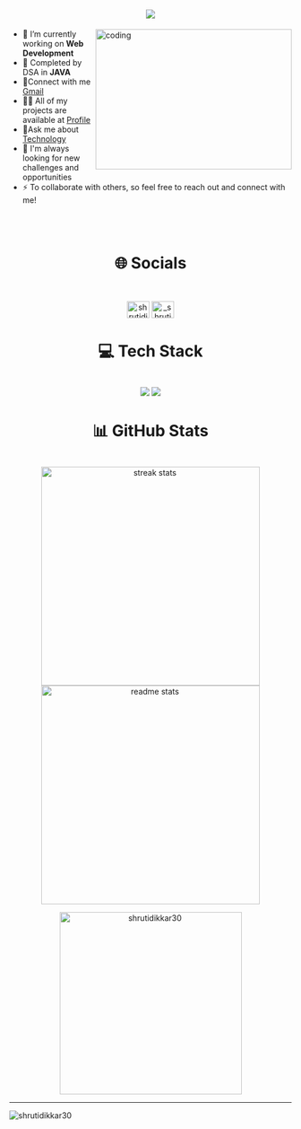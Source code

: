 <h1 align="center">
    <img src="https://readme-typing-svg.herokuapp.com/?font=Righteous&size=35&center=true&vCenter=true&width=500&height=70&duration=4000&lines=Hi+There!+👋;+I'm+Shruti+Dikkar!;" />
</h1>
<img align="right" alt="coding" width="350" height="250" src="https://media.tenor.com/S59bPkT0pqcAAAAC/programming.gif">

- 🔭 I’m currently working on **Web Development**
- 👯 Completed by DSA in **JAVA**
- 💬Connect with me [Gmail](mailto:shrutidikkar30@gmail.com)
- 👨‍💻 All of my projects are available at [Profile](https://github.com/Shrutidikkar30)
- 📄Ask me about [Technology](https://drive.google.com/file/d/1Zhf4Re2qFIqUJ4tiGOLC8Ocry8uCrFYl/view?usp=drive_link)
- 💬 I'm always looking for new challenges and opportunities
- ⚡ To collaborate with others, so feel free to reach out and connect with me!
<br/>
<br/>

<h1 align="center">🌐 Socials</h1>
<br/>
<p align="center">
<a href="https://linkedin.com/in/shrutidikkar" target="blank"><img align="center" src="https://raw.githubusercontent.com/rahuldkjain/github-profile-readme-generator/master/src/images/icons/Social/linked-in-alt.svg" alt="shrutidikkar" height="30" width="40" /></a>
<a href="https://instagram.com/_shruti3003" target="blank"><img align="center" src="https://raw.githubusercontent.com/rahuldkjain/github-profile-readme-generator/master/src/images/icons/Social/instagram.svg" alt="_shruti3003" height="30" width="40" /></a>
</p>

<h1 align="center">💻 Tech Stack</h1>
<br/>
<div align="center">
    <img src="https://skillicons.dev/icons?i=html,css,bootstrap,tailwind,vscode,git,github,figma" />
    <img src="https://skillicons.dev/icons?i=c,cpp,java,python,javascript,mysql,mongodb,firebase" /><br>
</div>

<h1 align="center">📊 GitHub Stats </h1>
<br>
<div align=center>
  <img width=390 src="https://github-readme-streak-stats-salesp07.vercel.app/?user=shrutidikkar30&count_private=true&theme=react&border_radius=10" alt="streak stats"/>
  <img width=390 src="https://github-readme-stats-salesp07.vercel.app/api?username=shrutidikkar30&count_private=true&show_icons=true&theme=react&rank_icon=github&border_radius=10" alt="readme stats" />
  <br/>
  <p><img width=325 align="center" src="https://github-readme-stats.vercel.app/api/top-langs?username=shrutidikkar30&show_icons=true&locale=en&langs_count=7&layout=compact&theme=react&border_radius=10&size_weight=0.5&count_weight=0.5&exclude_repo=github-readme-stats" alt="shrutidikkar30" /></p>
</div>
<hr/>
<p align="left"> <img src="https://komarev.com/ghpvc/?username=shrutidikkar30&label=Profile%20views&color=0e75b6&style=flat" alt="shrutidikkar30" /> </p>


